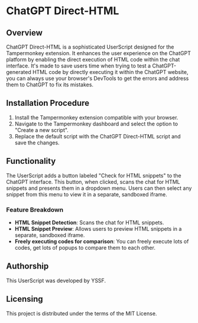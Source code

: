 # ChatGPT Direct-HTML

## Overview

ChatGPT Direct-HTML is a sophisticated UserScript designed for the Tampermonkey extension. It enhances the user experience on the ChatGPT platform by enabling the direct execution of HTML code within the chat interface. It's made to save users time when trying to test a ChatGPT-generated HTML code by directly executing it within the ChatGPT website, you can always use your browser's DevTools to get the errors and address them to ChatGPT to fix its mistakes.

## Installation Procedure

1. Install the Tampermonkey extension compatible with your browser.
2. Navigate to the Tampermonkey dashboard and select the option to "Create a new script".
3. Replace the default script with the ChatGPT Direct-HTML script and save the changes.

## Functionality

The UserScript adds a button labeled "Check for HTML snippets" to the ChatGPT interface. This button, when clicked, scans the chat for HTML snippets and presents them in a dropdown menu. Users can then select any snippet from this menu to view it in a separate, sandboxed iframe.

### Feature Breakdown

- **HTML Snippet Detection**: Scans the chat for HTML snippets.
- **HTML Snippet Preview**: Allows users to preview HTML snippets in a separate, sandboxed iframe.
- **Freely executing codes for comparison**: You can freely execute lots of codes, get lots of popups to compare them to each other.

## Authorship

This UserScript was developed by YSSF.

## Licensing

This project is distributed under the terms of the MIT License.
